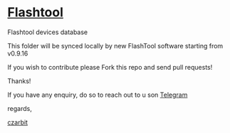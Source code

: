 # [Flashtool](https://t.me/czarbit)

Flashtool devices database

This folder will be synced locally by new FlashTool software starting from v0.9.16

If you wish to contribute please Fork this repo and send pull requests!

Thanks!

If you have any enquiry, do so to reach out to u son [Telegram](https://t.me/czarbit)

regards,

[czarbit](https://t.me/czarbit)

